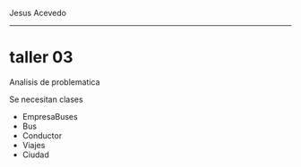 Jesus Acevedo
*******
# taller 03
Analisis de problematica

Se necesitan clases
+ EmpresaBuses
+ Bus
+ Conductor
+ Viajes
+ Ciudad